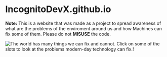 # IncognitoDevX.github.io

**Note:** This is a website that was made as a project to spread awareness of what are the problems of the enviroment around us and how Machines can fix some of them. 
Please do not **MISUSE** the code.

![The world has many things we can fix and cannot. Click on some of the slots to look at the problems modern-day technology can fix.!](Technology-Image.jpg "A Image of Technology at its best. 
Credits: skill-lync.com") 

